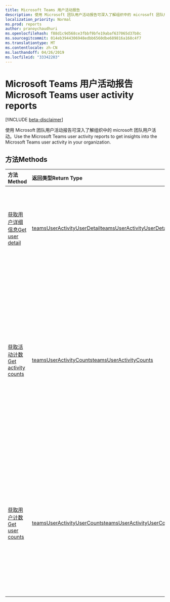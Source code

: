 ```yaml
---
title: Microsoft Teams 用户活动报告
description: 使用 Microsoft 团队用户活动报告可深入了解组织中的 microsoft 团队用户活动。
localization_priority: Normal
ms.prod: reports
author: pranoychaudhuri
ms.openlocfilehash: f88d1c9d568ce3fbbf9bfe19abaf637065d37b8c
ms.sourcegitcommit: 014eb3944306948edbb6560dbe689816a168c4f7
ms.translationtype: MT
ms.contentlocale: zh-CN
ms.lasthandoff: 04/26/2019
ms.locfileid: "33342203"
---
```

# <a name="microsoft-teams-user-activity-reports"></a><span data-ttu-id="b6a74-103">Microsoft Teams 用户活动报告</span><span class="sxs-lookup"><span data-stu-id="b6a74-103">Microsoft Teams user activity reports</span></span>

[!INCLUDE [beta-disclaimer](../../includes/beta-disclaimer.md)]

<span data-ttu-id="b6a74-104">使用 Microsoft 团队用户活动报告可深入了解组织中的 microsoft 团队用户活动。</span><span class="sxs-lookup"><span data-stu-id="b6a74-104">Use the Microsoft Teams user activity reports to get insights into the Microsoft Teams user activity in your organization.</span></span>

## <a name="methods"></a><span data-ttu-id="b6a74-105">方法</span><span class="sxs-lookup"><span data-stu-id="b6a74-105">Methods</span></span>

| <span data-ttu-id="b6a74-106">方法</span><span class="sxs-lookup"><span data-stu-id="b6a74-106">Method</span></span>                                   | <span data-ttu-id="b6a74-107">返回类型</span><span class="sxs-lookup"><span data-stu-id="b6a74-107">Return Type</span></span>                              | <span data-ttu-id="b6a74-108">说明</span><span class="sxs-lookup"><span data-stu-id="b6a74-108">Description</span></span>                              |
| :--------------------------------------- | :--------------------------------------- | :--------------------------------------- |
| [<span data-ttu-id="b6a74-109">获取用户详细信息</span><span class="sxs-lookup"><span data-stu-id="b6a74-109">Get user detail</span></span>](../api/reportroot-getteamsuseractivityuserdetail.md) | [<span data-ttu-id="b6a74-110">teamsUserActivityUserDetail</span><span class="sxs-lookup"><span data-stu-id="b6a74-110">teamsUserActivityUserDetail</span></span>](../resources/teamsuseractivityuserdetail.md) | <span data-ttu-id="b6a74-111">按用户获取有关 Microsoft Teams 用户活动的详细信息。</span><span class="sxs-lookup"><span data-stu-id="b6a74-111">Get details about Microsoft Teams user activity by user.</span></span> |
| [<span data-ttu-id="b6a74-112">获取活动计数</span><span class="sxs-lookup"><span data-stu-id="b6a74-112">Get activity counts</span></span>](../api/reportroot-getteamsuseractivitycounts.md) | [<span data-ttu-id="b6a74-113">teamsUserActivityCounts</span><span class="sxs-lookup"><span data-stu-id="b6a74-113">teamsUserActivityCounts</span></span>](../resources/teamsuseractivitycounts.md) | <span data-ttu-id="b6a74-114">获取按活动类型的 Microsoft Teams 活动的数量。</span><span class="sxs-lookup"><span data-stu-id="b6a74-114">Get the number of Microsoft Teams activities by activity type.</span></span> <span data-ttu-id="b6a74-115">活动类型是许多团队聊天消息、专用聊天消息、呼叫或会议。</span><span class="sxs-lookup"><span data-stu-id="b6a74-115">The activity types are number of teams chat messages, private chat messages, calls, or meetings.</span></span> |
| [<span data-ttu-id="b6a74-116">获取用户计数</span><span class="sxs-lookup"><span data-stu-id="b6a74-116">Get user counts</span></span>](../api/reportroot-getteamsuseractivityusercounts.md) | [<span data-ttu-id="b6a74-117">teamsUserActivityUserCounts</span><span class="sxs-lookup"><span data-stu-id="b6a74-117">teamsUserActivityUserCounts</span></span>](../resources/teamsuseractivityusercounts.md) | <span data-ttu-id="b6a74-118">按活动类型获取用户数。</span><span class="sxs-lookup"><span data-stu-id="b6a74-118">Get the number of users by activity type.</span></span> <span data-ttu-id="b6a74-119">活动类型是许多团队聊天消息、专用聊天消息、呼叫或会议。</span><span class="sxs-lookup"><span data-stu-id="b6a74-119">The activity types are number of teams chat messages, private chat messages, calls, or meetings.</span></span> |

